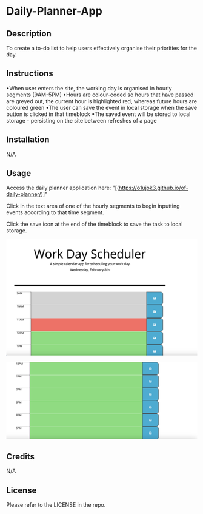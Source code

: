 # Daily-Planner-App
## Description
To create a to-do list to help users effectively organise their priorities for the day.

## Instructions
•When user enters the site, the working day is organised in hourly segments (9AM-5PM)
•Hours are colour-coded so hours that have passed are greyed out, the current hour is highlighted red, whereas future hours are coloured green
•The user can save the event in local storage when the save button is clicked in that timeblock
•The saved event will be stored to local storage - persisting on the site between refreshes of a page

## Installation
N/A

## Usage
Access the daily planner application here: "[(https://o1ujok3.github.io/of-daily-planner/)]"

Click in the text area of one of the hourly segments to begin inputting events according to that time segment.

Click the save icon at the end of the timeblock to save the task to local storage.

![Alt text](./Screenshot%202023-02-08%20at%2011.45.23.png)

![Alt text](./Screenshot%202023-02-08%20at%2011.45.35.png)

## Credits
N/A

## License
Please refer to the LICENSE in the repo.
